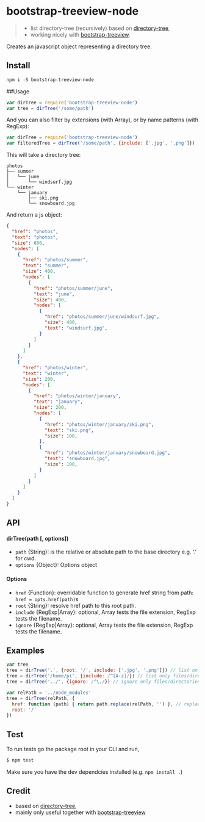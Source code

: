 # bootstrap-treeview-node

> - list directory-tree (recursively) based on [directory-tree](https://www.npmjs.com/package/directory-tree),
> - working nicely with [bootstrap-treeview](https://github.com/jonmiles/bootstrap-treeview).

Creates an javascript object representing a directory tree.

## Install
```js
npm i -S bootstrap-treeview-node

```


##Usage

```js
var dirTree = require('bootstrap-treeview-node')
var tree = dirTree('/some/path')
```

And you can also filter by extensions (with Array), or by name patterns (with RegExp):

```js
var dirTree = require('bootstrap-treeview-node')
var filteredTree = dirTree('/some/path', {include: ['.jpg', '.png']})
```

This will take a directory tree:

```
photos
├── summer
│   └── june
│       └── windsurf.jpg
└── winter
    └── january
        ├── ski.png
        └── snowboard.jpg
```

And return a js object:

```json
{
  "href": "photos",
  "text": "photos",
  "size": 600,
  "nodes": [
    {
      "href": "photos/summer",
      "text": "summer",
      "size": 400,
      "nodes": [
        {
          "href": "photos/summer/june",
          "text": "june",
          "size": 400,
          "nodes": [
            {
              "href": "photos/summer/june/windsurf.jpg",
              "size": 400,
              "text": "windsurf.jpg",
            }
          ]
        }
      ]
    },
    {
      "href": "photos/winter",
      "text": "winter",
      "size": 200,
      "nodes": [
        {
          "href": "photos/winter/january",
          "text": "january",
          "size": 200,
          "nodes": [
            {
              "href": "photos/winter/january/ski.png",
              "text": "ski.png",
              "size": 100,
            },
            {
              "href": "photos/winter/january/snowboard.jpg",
              "text": "snowboard.jpg",
              "size": 100,
            }
          ]
        }
      ]
    }
  ]
}
```

## API

#### dirTree(path [, options])

- `path` {String}:   is the relative or absolute path to the base directory e.g. '.' for cwd.
- `options` {Object}:   Options object


#### Options

- `href` {Function}: overridable function to generate href string from path: `href = opts.href(path)`s
- `root` {String}: resolve href path to this root path.
- `include` {RegExp|Array}: optional, Array tests the file extension, RegExp tests the filename.
- `ignore` {RegExp|Array}: optional, Array tests the file extension, RegExp tests the filename.

## Examples

```js
var tree
tree = dirTree('.', {root: '/', include: ['.jpg', '.png']}) // list only files with .jpg or .png file extensions, resolve href to '/'
tree = dirTree('/home/pi', {include: /^[A-z]/}) // list only files/directories that start with letters
tree = dirTree('../', {ignore: /^\./}) // ignore only files/directories that start with a dot like .git

var relPath = '../node_modules'
tree = dirTree(relPath, {
  href: function (path) { return path.replace(relPath, '') }, // replace relative path and take as new `root href`
  root: '/'
})
```


## Test

To run tests go the package root in your CLI and run,

```bash
$ npm test
```

Make sure you have the dev dependcies installed (e.g. `npm install .`)


## Credit

- based on [directory-tree](https://www.npmjs.com/package/directory-tree),
- mainly only useful together with [bootstrap-treeview](https://github.com/jonmiles/bootstrap-treeview)

